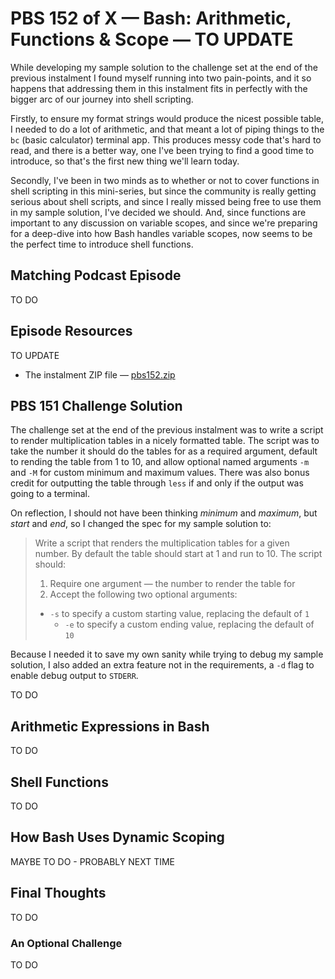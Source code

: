 # PBS 152 of X — Bash: Arithmetic, Functions & Scope — TO UPDATE

While developing my sample solution to the challenge set at the end of the previous instalment I found myself running into two pain-points, and it so happens that addressing them in this instalment fits in perfectly with the bigger arc of our journey into shell scripting.

Firstly, to ensure my format strings would produce the nicest possible table, I needed to do a lot of arithmetic, and that meant a lot of piping things to the `bc` (basic calculator) terminal app. This produces messy code that's hard to read, and there is a better way, one I've been trying to find a good time to introduce, so that's the first new thing we'll learn today.

Secondly, I've been in two minds as to whether or not to cover functions in shell scripting in this mini-series, but since the community is really getting serious about shell scripts, and since I really missed being free to use them in my sample solution, I've decided we should. And, since functions are important to any discussion on variable scopes, and since we're preparing for a deep-dive into how Bash handles variable scopes, now seems to be the perfect time to introduce shell functions.

## Matching Podcast Episode

TO DO

## Episode Resources

TO UPDATE

* The instalment ZIP file — [pbs152.zip](https://github.com/bartificer/programming-by-stealth/raw/master/instalmentZips/pbs152.zip)

## PBS 151 Challenge Solution

The challenge set at the end of the previous instalment was to write a script to render multiplication tables in a nicely formatted table. The script was to take the number it should do the tables for as a required argument, default to rending the table from 1 to 10, and allow optional named arguments `-m` and `-M` for custom minimum and maximum values. There was also bonus credit for outputting the table through `less` if and only if the output was going to a terminal.

On reflection, I should not have been thinking *minimum* and *maximum*, but *start* and *end*, so I changed the spec for my sample solution to:

> Write a script that renders the multiplication tables for a given number. By default the table should start at 1 and run to 10. The script should:
>
> 1. Require one argument — the number to render the table for
> 2. Accept the following two optional arguments:
>  	* `-s` to specify a custom starting value, replacing the default of `1`
> 	    * `-e` to specify a custom ending value, replacing the default of `10`

Because I needed it to save my own sanity while trying to debug my sample solution, I also added an extra feature not in the requirements, a `-d` flag to enable debug output to `STDERR`.

TO DO

## Arithmetic Expressions in Bash

TO DO

## Shell Functions

TO DO

## How Bash Uses Dynamic Scoping

MAYBE TO DO - PROBABLY NEXT TIME

## Final Thoughts

TO DO

### An Optional Challenge

TO DO